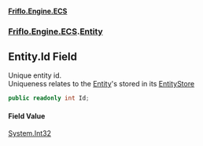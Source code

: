 #### [Friflo.Engine.ECS](index.md#'index')
### [Friflo.Engine.ECS](Friflo.Engine.ECS.md#'Friflo.Engine.ECS').[Entity](Entity.md#'Friflo.Engine.ECS.Entity')

## Entity.Id Field

Unique entity id.<br/>
            Uniqueness relates to the [Entity](Entity.md#'Friflo.Engine.ECS.Entity')'s stored in its [EntityStore](EntityStore.md#'Friflo.Engine.ECS.EntityStore')

```csharp
public readonly int Id;
```

#### Field Value
[System.Int32](https://docs.microsoft.com/en-us/dotnet/api/System.Int32#'System.Int32')